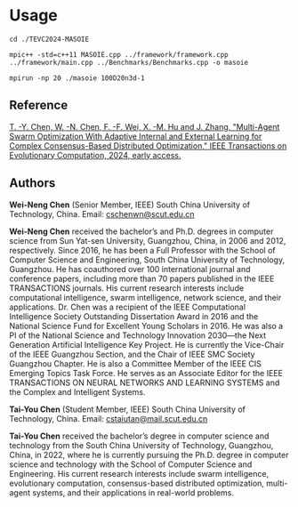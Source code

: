 
# Usage

```
cd ./TEVC2024-MASOIE

mpic++ -std=c++11 MASOIE.cpp ../framework/framework.cpp ../framework/main.cpp ../Benchmarks/Benchmarks.cpp -o masoie

mpirun -np 20 ./masoie 100D20n3d-1

```

## Reference

[T. -Y. Chen, W. -N. Chen, F. -F. Wei, X. -M. Hu and J. Zhang, "Multi-Agent Swarm Optimization With Adaptive Internal and External Learning for Complex Consensus-Based Distributed Optimization," IEEE Transactions on Evolutionary Computation, 2024, early access.](https://ieeexplore.ieee.org/abstract/document/10477458)

## Authors

**Wei-Neng Chen** (Senior Member, IEEE)
South China University of Technology, China.
Email: cschenwn@scut.edu.cn

**Wei-Neng Chen** received the bachelor’s and Ph.D. degrees in computer science from Sun Yat-sen University, Guangzhou, China, in 2006 and 2012, respectively. Since 2016, he has been a Full Professor with the School of Computer Science and Engineering, South China University of Technology, Guangzhou. He has coauthored over 100 international journal and conference papers, including more than 70 papers published in the IEEE TRANSACTIONS journals. His current research interests include computational intelligence, swarm intelligence, network science, and their applications. Dr. Chen was a recipient of the IEEE Computational Intelligence Society Outstanding Dissertation Award in 2016 and the National Science Fund for Excellent Young Scholars in 2016. He was also a PI of the National Science and Technology Innovation 2030—the Next Generation Artificial Intelligence Key Project. He is currently the Vice-Chair of the IEEE Guangzhou Section, and the Chair of IEEE SMC Society Guangzhou Chapter. He is also a Committee Member of the IEEE CIS Emerging Topics Task Force. He serves as an Associate Editor for the IEEE TRANSACTIONS ON NEURAL NETWORKS AND LEARNING SYSTEMS and the Complex and Intelligent Systems.

**Tai-You Chen** (Student Member, IEEE)
South China University of Technology, China.
Email: cstaiutan@mail.scut.edu.cn

**Tai-You Chen** received the bachelor’s degree in computer science and technology from the South China University of Technology, Guangzhou, China, in 2022, where he is currently pursuing the Ph.D. degree in computer science and technology with the School of Computer Science and Engineering.  His current research interests include swarm intelligence, evolutionary computation, consensus-based distributed optimization, multi-agent systems, and their applications in real-world problems.
